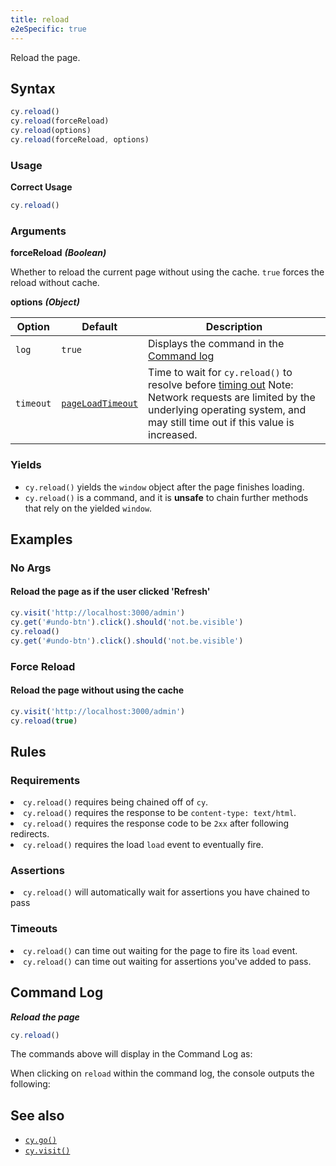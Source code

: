 ```yaml
---
title: reload
e2eSpecific: true
---
```


Reload the page.

## Syntax

```javascript
cy.reload()
cy.reload(forceReload)
cy.reload(options)
cy.reload(forceReload, options)
```

### Usage

**<Icon name="check-circle" color="green"></Icon> Correct Usage**

```javascript
cy.reload()
```

### Arguments

**<Icon name="angle-right"></Icon> forceReload** **_(Boolean)_**

Whether to reload the current page without using the cache. `true` forces the
reload without cache.

**<Icon name="angle-right"></Icon> options** **_(Object)_**

| Option    | Default                                                        | Description                                                                                                                                                                                        |
| --------- | -------------------------------------------------------------- | -------------------------------------------------------------------------------------------------------------------------------------------------------------------------------------------------- |
| `log`     | `true`                                                         | Displays the command in the [Command log](/guides/core-concepts/cypress-app#Command-Log)                                                                                                           |
| `timeout` | [`pageLoadTimeout`](/guides/references/configuration#Timeouts) | Time to wait for `cy.reload()` to resolve before [timing out](#Timeouts) Note: Network requests are limited by the underlying operating system, and may still time out if this value is increased. |

### Yields [<Icon name="question-circle"/>](/guides/core-concepts/introduction-to-cypress#Subject-Management)

- `cy.reload()` yields the `window` object after the page finishes loading.
- `cy.reload()` is a command, and it is **unsafe** to chain further methods that
  rely on the yielded `window`.

## Examples

### No Args

#### Reload the page as if the user clicked 'Refresh'

```javascript
cy.visit('http://localhost:3000/admin')
cy.get('#undo-btn').click().should('not.be.visible')
cy.reload()
cy.get('#undo-btn').click().should('not.be.visible')
```

### Force Reload

#### Reload the page without using the cache

```javascript
cy.visit('http://localhost:3000/admin')
cy.reload(true)
```

## Rules

### Requirements [<Icon name="question-circle"/>](/guides/core-concepts/introduction-to-cypress#Chains-of-Commands)

<List><li>`cy.reload()` requires being chained off of
`cy`.</li><li>`cy.reload()` requires the response to be
`content-type: text/html`.</li><li>`cy.reload()` requires the response code to
be `2xx` after following redirects.</li><li>`cy.reload()` requires the load
`load` event to eventually fire.</li></List>

### Assertions [<Icon name="question-circle"/>](/guides/core-concepts/introduction-to-cypress#Assertions)

<List><li>`cy.reload()` will automatically wait for assertions you have chained
to pass</li></List>

### Timeouts [<Icon name="question-circle"/>](/guides/core-concepts/introduction-to-cypress#Timeouts)

<List><li>`cy.reload()` can time out waiting for the page to fire its `load`
event.</li><li>`cy.reload()` can time out waiting for assertions you've added to
pass.</li></List>

## Command Log

**_Reload the page_**

```javascript
cy.reload()
```

The commands above will display in the Command Log as:

<DocsImage src="/img/api/reload/test-page-after-reload-button.png" alt="Command Log reload" ></DocsImage>

When clicking on `reload` within the command log, the console outputs the
following:

<DocsImage src="/img/api/reload/command-log-for-reload-cypress.png" alt="Console Log reload" ></DocsImage>

## See also

- [`cy.go()`](/api/commands/go)
- [`cy.visit()`](/api/commands/visit)
